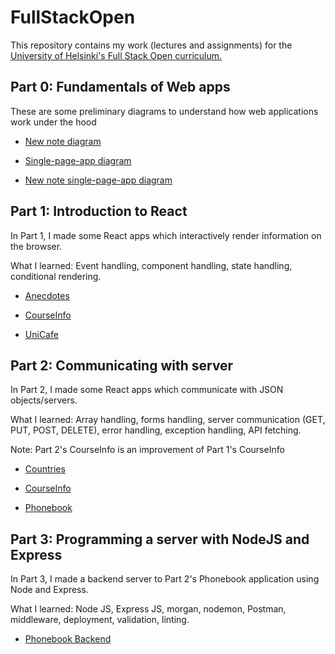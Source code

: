 # FullStackOpen

This repository contains my work (lectures and assignments) for the [University of Helsinki's Full Stack Open curriculum.](https://fullstackopen.com/en)

## Part 0: Fundamentals of Web apps

These are some preliminary diagrams to understand how web applications work under the hood

- [New note diagram](./Part0/0.4.new-note-diagram.md)

- [Single-page-app diagram](./Part0/0.5.spa-diagram.md)

- [New note single-page-app diagram](./Part0/0.6.new-note-spa-diagram.md)

## Part 1: Introduction to React

In Part 1, I made some React apps which interactively render information on the browser.

What I learned: Event handling, component handling, state handling, conditional rendering.

- [Anecdotes](./Part1/exercises/anecdotes/)

- [CourseInfo](./Part1/exercises/courseinfo/)

- [UniCafe](./Part1/exercises/unicafe/)

## Part 2: Communicating with server

In Part 2, I made some React apps which communicate with JSON objects/servers.

What I learned: Array handling, forms handling, server communication (GET, PUT, POST, DELETE), error handling, exception handling, API fetching.

Note: Part 2's CourseInfo is an improvement of Part 1's CourseInfo

- [Countries](./Part2/exercises/countries/)

- [CourseInfo](./Part2/exercises/courseinfo/)

- [Phonebook](./Part2/exercises/phonebook/)

## Part 3: Programming a server with NodeJS and Express

In Part 3, I made a backend server to Part 2's Phonebook application using Node and Express.

What I learned: Node JS, Express JS, morgan, nodemon, Postman, middleware, deployment, validation, linting.

- [Phonebook Backend](./Part3/exercises/phonebook-backend/)
